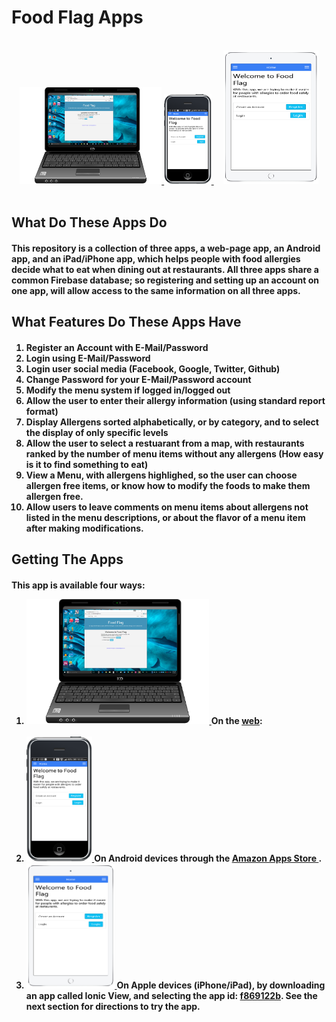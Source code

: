 <h1>Food Flag Apps</h1>

  <br>
    <center>
      <a href="http://scottnakada.github.io/FoodFlag/yoFoodFlag/dist/public/index.html">
        <img src="images/LaptopFoodFlag.png" width="45%">
      </a>
      <a href="http://www.amazon.com/Quickstart-Prototypes-Food-Flag/dp/B014Q5BKGC/ref=sr_1_6?ie=UTF8&qid=1441077217&sr=8-6&keywords=quickstart+prototypes">
        <img src="images/AndroidFoodFlag.png" width="15%">
      </a>&nbsp;&nbsp;&nbsp;
      <a href="http://scottnakada.github.io/FoodFlag/#ios">
        <img src="images/iPadFoodFlag.png" width="30%">
      </a>
    </center>
  <br>
  
  <h2>What Do These Apps Do</h2>
    <h4>
      <p>
        This repository is a collection of three apps, a web-page app, an Android app, and an iPad/iPhone app,
        which helps people with food allergies decide what to eat when dining out at restaurants. All three
        apps share a common Firebase database; so registering and setting up an account on one app, will
        allow access to the same information on all three apps.
      </p>
    </h4>
  
  <h2>What Features Do These Apps Have</h2>
    <h4>
      <ol>
        <li>Register an Account with E-Mail/Password</li>
        <li>Login using E-Mail/Password</li>
        <li>Login user social media (Facebook, Google, Twitter, Github)</li>
        <li>Change Password for your E-Mail/Password account</li>
        <li>Modify the menu system if logged in/logged out</li>
        <li>Allow the user to enter their allergy information (using standard report format)</li>
        <li>Display Allergens sorted alphabetically, or by category, and to select the display of
           only specific levels
        </li>
        <li>Allow the user to select a restuarant from a map, with restaurants ranked by the
           number of menu items without any allergens (How easy is it to find something to eat)
        </li>
        <li>View a Menu, with allergens highlighed, so the user can choose allergen free items,
           or know how to modify the foods to make them allergen free.
        </li>
        <li>Allow users to leave comments on menu items about allergens not listed in the
           menu descriptions, or about the flavor of a menu item after making modifications.
        </li>
      </ol>
    </h4>

  <h2>Getting The Apps</h2>
    <h4>
      <p>
        This app is available four ways:
      </p>
      <ol>
        <li>
          <a href="http://scottnakada.github.io/FoodFlag/yoFoodFlag/dist/public/index.html">
            <img src="images/LaptopFoodFlag.png" height="200px"/>
          </a>
          On the <a href="http://scottnakada.github.io/FoodFlag/yoFoodFlag/dist/public/index.html">web</a>:<br><br>
        </li>
        <li>
          <a href="http://www.amazon.com/Quickstart-Prototypes-Food-Flag/dp/B014Q5BKGC/ref=sr_1_6?ie=UTF8&qid=1441077217&sr=8-6&keywords=quickstart+prototypes">
            <img src="images/AndroidFoodFlag.png" height="200px"/>
          </a>
          On Android devices through the
          <a href="http://www.amazon.com/Quickstart-Prototypes-Food-Flag/dp/B014Q5BKGC/ref=sr_1_6?ie=UTF8&qid=1441077217&sr=8-6&keywords=quickstart+prototypes">
            Amazon Apps Store
          </a>.
        </li>
        <li>
          <a href="http://scottnakada.github.io/FoodFlag/index.html#ios">
            <img src="images/iPadFoodFlag.png" height="200px"/>
          </a>
          On Apple devices (iPhone/iPad), by downloading an app called Ionic View, and selecting the
          app id: <a href="#ios">f869122b</a>. See the next section for directions
          to try the app.<br><br>
        </li>
      </ol>
    </h4>
